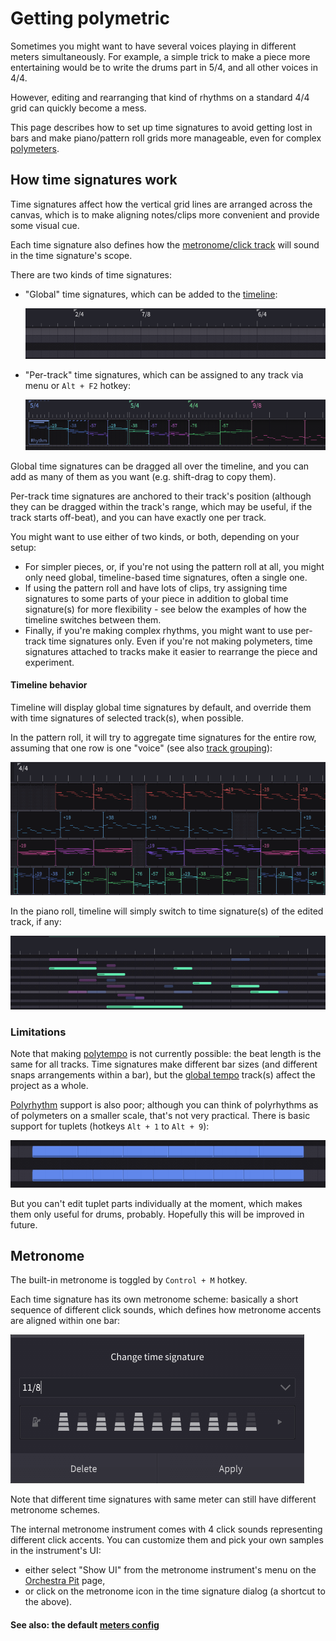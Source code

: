 # Getting polymetric

Sometimes you might want to have several voices playing in different meters simultaneously. For example, a simple trick to make a piece more entertaining would be to write the drums part in 5/4, and all other voices in 4/4.

However, editing and rearranging that kind of rhythms on a standard 4/4 grid can quickly become a mess.

This page describes how to set up time signatures to avoid getting lost in bars and make piano/pattern roll grids more manageable, even for complex [polymeters](https://wikipedia.org/wiki/Polymeter).

## How time signatures work

Time signatures affect how the vertical grid lines are arranged across the canvas, which is to make aligning notes/clips more convenient and provide some visual cue.

Each time signature also defines how the [metronome/click track](#metronome) will sound in the time signature's scope.

There are two kinds of time signatures:

 * "Global" time signatures, which can be added to the [timeline](getting-started.md#timeline):

    ![timeline-time-signatures]

 * "Per-track" time signatures, which can be assigned to any track via menu or `Alt + F2` hotkey:

    ![track-time-signatures]

Global time signatures can be dragged all over the timeline, and you can add as many of them as you want (e.g. shift-drag to copy them).

Per-track time signatures are anchored to their track's position (although they can be dragged within the track's range, which may be useful, if the track starts off-beat), and you can have exactly one per track.

You might want to use either of two kinds, or both, depending on your setup:

 * For simpler pieces, or, if you're not using the pattern roll at all, you might only need global, timeline-based time signatures, often a single one. 
 * If using the pattern roll and have lots of clips, try assigning time signatures to some parts of your piece in addition to global time signature(s) for more flexibility - see below the examples of how the timeline switches between them.
 * Finally, if you're making complex rhythms, you might want to use per-track time signatures only. Even if you're not making polymeters, time signatures attached to tracks make it easier to rearrange the piece and experiment.

#### Timeline behavior

Timeline will display global time signatures by default, and override them with time signatures of selected track(s), when possible.

In the pattern roll, it will try to aggregate time signatures for the entire row, assuming that one row is one "voice" (see also [track grouping](tips-and-tricks.md#clips-and-track-grouping)):

![switching-meters-pattern-roll]

In the piano roll, timeline will simply switch to time signature(s) of the edited track, if any:

![switching-meters-piano-roll]

### Limitations

Note that making [polytempo](https://en.wikipedia.org/wiki/Polytempo) is not currently possible: the beat length is the same for all tracks. Time signatures make different bar sizes (and different snaps arrangements within a bar), but the [global tempo](getting-started.md#global-tempo) track(s) affect the project as a whole.

[Polyrhythm](https://en.wikipedia.org/wiki/Polyrhythm) support is also poor; although you can think of polyrhythms as of polymeters on a smaller scale, that's not very practical. There is basic support for tuplets (hotkeys `Alt + 1` to `Alt + 9`):

![tuplets-6-to-9]

But you can't edit tuplet parts individually at the moment, which makes them only useful for drums, probably. Hopefully this will be improved in future.

## Metronome

The built-in metronome is toggled by `Control + M` hotkey.

Each time signature has its own metronome scheme: basically a short sequence of different click sounds, which defines how metronome accents are aligned within one bar:

![time-signature-dialog]

Note that different time signatures with same meter can still have different metronome schemes.

The internal metronome instrument comes with 4 click sounds representing different click accents. You can customize them and pick your own samples in the instrument's UI:
 * either select "Show UI" from the metronome instrument's menu on the [Orchestra Pit](getting-started.md#orchestra-pit-page) page,
 * or click on the metronome icon in the time signature dialog (a shortcut to the above).

#### See also: the default [meters config](configs.md#meters)


[track-time-signatures]: images/track-time-signatures.png "Track-based time signatures"
[timeline-time-signatures]: images/timeline-time-signatures.png "'Global', timeline-based time signatures"
[switching-meters-piano-roll]: images/switching-meters-piano-roll.png "Piano roll: track-based time signatures vs timeline-based time signatures"
[switching-meters-pattern-roll]: images/switching-meters-pattern-roll.png "Pattern roll: track-based time signatures vs timeline-based time signatures"
[tuplets-6-to-9]: images/tuplets-6-to-9.png "6/9 polyrhythm made with tuplets"
[time-signature-dialog]: images/time-signature-dialog.png "Time signature dialog, allowing to edit meter and metronome scheme"
